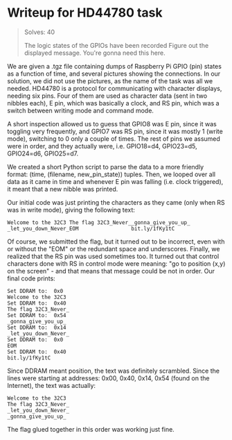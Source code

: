 # Writeup for HD44780 task

> Solves: 40
> 
> The logic states of the GPIOs have been recorded Figure out the displayed message. You're gonna need this here.

We are given a .tgz file containing dumps of Raspberry Pi GPIO (pin) states as a function of time, and several 
pictures showing the connections. In our solution, we did not use the pictures, as the name of the task was all we needed.
HD44780 is a protocol for communicating with character displays, needing six pins. Four of them are used as character data
(sent in two nibbles each), E pin, which was basically a clock, and RS pin, which was a switch between writing mode and
command mode.

A short inspection allowed us to guess that GPIO8 was E pin, since it was toggling very frequently, and
GPIO7 was RS pin, since it was mostly 1 (write mode), switching to 0 only a couple of times. The rest of pins we assumed were
in order, and they actually were, i.e. GPIO18=d4, GPIO23=d5, GPIO24=d6, GPIO25=d7.

We created a short Python script to parse the data to a more friendly format: (time, (filename, new_pin_state)) tuples.
Then, we looped over all data as it came in time and whenever E pin was falling (i.e. clock triggered), it meant that a
new nibble was printed.

Our initial code was just printing the characters as they came (only when RS was in write mode), giving the following text:
```
Welcome to the 32C3 The flag 32C3_Never__gonna_give_you_up_ _let_you_down_Never_EOM                 bit.ly/1fKy1tC      
```
Of course, we submitted the flag, but it turned out to be incorrect, even with or without the "EOM" or the redundant
space and underscores. Finally, we realized
that the RS pin was used sometimes too. It turned out that control characters done with RS in control mode were meaning:
"go to position (x,y) on the screen" - and that means that message could be not in order. Our final code prints:
```
Set DDRAM to:  0x0
Welcome to the 32C3 
Set DDRAM to:  0x40
The flag 32C3_Never_
Set DDRAM to:  0x54
_gonna_give_you_up_ 
Set DDRAM to:  0x14
_let_you_down_Never_
Set DDRAM to:  0x0
EOM                 
Set DDRAM to:  0x40
bit.ly/1fKy1tC      
```
Since DDRAM meant position, the text was definitely scrambled. Since the lines were starting at addresses: 
0x00, 0x40, 0x14, 0x54 (found on the Internet), the text was actually: 
```
Welcome to the 32C3 
The flag 32C3_Never_
_let_you_down_Never_
_gonna_give_you_up_ 
```
The flag glued together in this order was working just fine.
